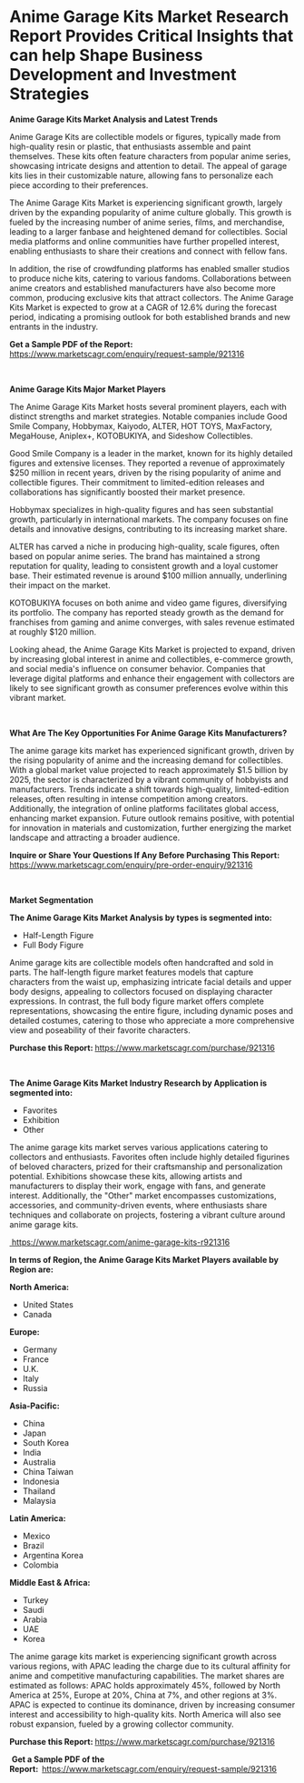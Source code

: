 <p><h1>Anime Garage Kits Market Research Report Provides Critical Insights that can help Shape Business Development and Investment Strategies</h1></p><p><strong>Anime Garage Kits Market Analysis and Latest Trends</strong></p>
<p><p>Anime Garage Kits are collectible models or figures, typically made from high-quality resin or plastic, that enthusiasts assemble and paint themselves. These kits often feature characters from popular anime series, showcasing intricate designs and attention to detail. The appeal of garage kits lies in their customizable nature, allowing fans to personalize each piece according to their preferences.</p><p>The Anime Garage Kits Market is experiencing significant growth, largely driven by the expanding popularity of anime culture globally. This growth is fueled by the increasing number of anime series, films, and merchandise, leading to a larger fanbase and heightened demand for collectibles. Social media platforms and online communities have further propelled interest, enabling enthusiasts to share their creations and connect with fellow fans.</p><p>In addition, the rise of crowdfunding platforms has enabled smaller studios to produce niche kits, catering to various fandoms. Collaborations between anime creators and established manufacturers have also become more common, producing exclusive kits that attract collectors. The Anime Garage Kits Market is expected to grow at a CAGR of 12.6% during the forecast period, indicating a promising outlook for both established brands and new entrants in the industry. </p></p>
<p><strong>Get a Sample PDF of the Report:&nbsp;</strong> <a href="https://www.marketscagr.com/enquiry/request-sample/921316?utm_campaign=3543&utm_medium=2&utm_source=Github&utm_content=ia&utm_term=18042025&utm_id=anime-garage-kits">https://www.marketscagr.com/enquiry/request-sample/921316</a></p>
<p>&nbsp;</p>
<p><strong>Anime Garage Kits Major Market Players</strong></p>
<p><p>The Anime Garage Kits Market hosts several prominent players, each with distinct strengths and market strategies. Notable companies include Good Smile Company, Hobbymax, Kaiyodo, ALTER, HOT TOYS, MaxFactory, MegaHouse, Aniplex+, KOTOBUKIYA, and Sideshow Collectibles. </p><p>Good Smile Company is a leader in the market, known for its highly detailed figures and extensive licenses. They reported a revenue of approximately $250 million in recent years, driven by the rising popularity of anime and collectible figures. Their commitment to limited-edition releases and collaborations has significantly boosted their market presence.</p><p>Hobbymax specializes in high-quality figures and has seen substantial growth, particularly in international markets. The company focuses on fine details and innovative designs, contributing to its increasing market share. </p><p>ALTER has carved a niche in producing high-quality, scale figures, often based on popular anime series. The brand has maintained a strong reputation for quality, leading to consistent growth and a loyal customer base. Their estimated revenue is around $100 million annually, underlining their impact on the market.</p><p>KOTOBUKIYA focuses on both anime and video game figures, diversifying its portfolio. The company has reported steady growth as the demand for franchises from gaming and anime converges, with sales revenue estimated at roughly $120 million.</p><p>Looking ahead, the Anime Garage Kits Market is projected to expand, driven by increasing global interest in anime and collectibles, e-commerce growth, and social media's influence on consumer behavior. Companies that leverage digital platforms and enhance their engagement with collectors are likely to see significant growth as consumer preferences evolve within this vibrant market.</p></p>
<p>&nbsp;</p>
<p><strong>What Are The Key Opportunities For Anime Garage Kits Manufacturers?</strong></p>
<p><p>The anime garage kits market has experienced significant growth, driven by the rising popularity of anime and the increasing demand for collectibles. With a global market value projected to reach approximately $1.5 billion by 2025, the sector is characterized by a vibrant community of hobbyists and manufacturers. Trends indicate a shift towards high-quality, limited-edition releases, often resulting in intense competition among creators. Additionally, the integration of online platforms facilitates global access, enhancing market expansion. Future outlook remains positive, with potential for innovation in materials and customization, further energizing the market landscape and attracting a broader audience.</p></p>
<p><strong>Inquire or Share Your Questions If Any Before Purchasing This Report:</strong> <a href="https://www.marketscagr.com/enquiry/pre-order-enquiry/921316?utm_campaign=3543&utm_medium=2&utm_source=Github&utm_content=ia&utm_term=18042025&utm_id=anime-garage-kits">https://www.marketscagr.com/enquiry/pre-order-enquiry/921316</a></p>
<p>&nbsp;</p>
<p><strong>Market Segmentation</strong></p>
<p><strong>The Anime Garage Kits Market Analysis by types is segmented into:</strong></p>
<p><ul><li>Half-Length Figure</li><li>Full Body Figure</li></ul></p>
<p><p>Anime garage kits are collectible models often handcrafted and sold in parts. The half-length figure market features models that capture characters from the waist up, emphasizing intricate facial details and upper body designs, appealing to collectors focused on displaying character expressions. In contrast, the full body figure market offers complete representations, showcasing the entire figure, including dynamic poses and detailed costumes, catering to those who appreciate a more comprehensive view and poseability of their favorite characters.</p></p>
<p><strong>Purchase this Report:&nbsp;</strong><a href="https://www.marketscagr.com/purchase/921316?utm_campaign=3543&utm_medium=2&utm_source=Github&utm_content=ia&utm_term=18042025&utm_id=anime-garage-kits">https://www.marketscagr.com/purchase/921316</a></p>
<p>&nbsp;</p>
<p><strong>The Anime Garage Kits Market Industry Research by Application is segmented into:</strong></p>
<p><ul><li>Favorites</li><li>Exhibition</li><li>Other</li></ul></p>
<p><p>The anime garage kits market serves various applications catering to collectors and enthusiasts. Favorites often include highly detailed figurines of beloved characters, prized for their craftsmanship and personalization potential. Exhibitions showcase these kits, allowing artists and manufacturers to display their work, engage with fans, and generate interest. Additionally, the "Other" market encompasses customizations, accessories, and community-driven events, where enthusiasts share techniques and collaborate on projects, fostering a vibrant culture around anime garage kits.</p></p>
<p><a href="https://www.marketscagr.com/anime-garage-kits-r921316?utm_campaign=3543&utm_medium=2&utm_source=Github&utm_content=ia&utm_term=18042025&utm_id=anime-garage-kits">&nbsp;https://www.marketscagr.com/anime-garage-kits-r921316</a></p>
<p><strong>In terms of Region, the Anime Garage Kits Market Players available by Region are:</strong></p>
<p>
    <p> <strong> North America: </strong>
        <ul>
            <li>United States</li>
            <li>Canada</li>
        </ul>
        </p> 
    <p> <strong> Europe: </strong>
        <ul>
            <li>Germany</li>
            <li>France</li>
            <li>U.K.</li>
            <li>Italy</li>
            <li>Russia</li>
        </ul>
        </p> 
    <p> <strong> Asia-Pacific: </strong>
        <ul>
            <li>China</li>
            <li>Japan</li>
            <li>South Korea</li>
            <li>India</li>
            <li>Australia</li>
            <li>China Taiwan</li>
            <li>Indonesia</li>
            <li>Thailand</li>
            <li>Malaysia</li>
        </ul>
        </p> 
    <p> <strong> Latin America: </strong>
        <ul>
            <li>Mexico</li>
            <li>Brazil</li>
            <li>Argentina Korea</li>
            <li>Colombia</li>
        </ul>
        </p> 
    <p> <strong> Middle East & Africa: </strong>
        <ul>
            <li>Turkey</li>
            <li>Saudi</li>
            <li>Arabia</li>
            <li>UAE</li>
            <li>Korea</li>
        </ul>
    </p>
    </p>
<p><p>The anime garage kits market is experiencing significant growth across various regions, with APAC leading the charge due to its cultural affinity for anime and competitive manufacturing capabilities. The market shares are estimated as follows: APAC holds approximately 45%, followed by North America at 25%, Europe at 20%, China at 7%, and other regions at 3%. APAC is expected to continue its dominance, driven by increasing consumer interest and accessibility to high-quality kits. North America will also see robust expansion, fueled by a growing collector community.</p></p>
<p><strong>Purchase this Report: </strong><a href="https://www.marketscagr.com/purchase/921316?utm_campaign=3543&utm_medium=2&utm_source=Github&utm_content=ia&utm_term=18042025&utm_id=anime-garage-kits">https://www.marketscagr.com/purchase/921316</a></p>
<p>&nbsp;<strong>Get a Sample PDF of the Report:&nbsp;&nbsp;</strong><a href="https://www.marketscagr.com/enquiry/request-sample/921316?utm_campaign=3543&utm_medium=2&utm_source=Github&utm_content=ia&utm_term=18042025&utm_id=anime-garage-kits">https://www.marketscagr.com/enquiry/request-sample/921316</a></p>
<p><strong></strong></p>
<p><p></p><p></p><p></p></p>